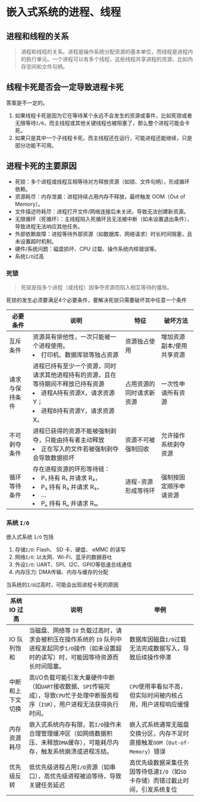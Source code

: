 # 嵌入式系统的进程、线程

## 进程和线程的关系

> 进程和线程的关系。进程是操作系统分配资源的基本单位，而线程是进程内的执行单元。一个进程可以有多个线程，这些线程共享进程的资源，比如内存空间和文件句柄。

## 线程卡死是否会一定导致进程卡死

答案是不一定的。

1. 如果线程卡死是因为它在等待某个永远不会发生的资源或事件，比如死锁或者无限等待`I/O`，而主线程或其他关键线程也被阻塞了，那么整个进程可能会卡死。
2. 如果只是其中一个子线程卡死，而主线程还在运行，可能进程还能继续，只是部分功能不可用。


## 进程卡死的主要原因

- 死锁：多个进程或线程互相等待对方释放资源（如锁、文件句柄），形成循环依赖。
- 资源耗尽：内存泄漏：进程持续占用内存不释放，最终触发 OOM（Out of Memory）。
- 文件描述符耗尽：进程打开文件/网络连接后未关闭，导致无法创建新资源。
- 无限循环（死循环）：主线程陷入死循环且无法被中断（如未设置退出条件），导致进程无法响应其他任务。
- 外部依赖故障：进程等待外部资源（如数据库、网络请求）时长时间阻塞，且未设置超时机制。
- 硬件/系统问题：磁盘损坏、CPU 过载、操作系统内核错误等。
- 系统`I/O`过高

### 死锁

> 死锁是指多个进程（或线程）因争夺资源而陷入相互等待的僵局。

死锁的发生必须要满足4个必要条件，要解决死锁只需要破坏其中任意一个条件

|必要条件|说明|特征|破坏方法|
|-|-|-|-|
|互斥条件|资源具有排他性，一次只能被一个进程使用。<li>打印机、数据库锁等独占资源|资源独占使用|增加资源副本/使用共享资源|
|请求与保持条件|进程已持有至少一个资源，同时请求其他进程持有的资源，且在等待期间不释放已持有资源<li>进程A持有资源X，请求资源Y；<li>进程B持有资源Y，请求资源X。|占用资源的同时请求新资源|一次性申请所有资源|
|不可剥夺条件|进程已获得的资源不能被强制剥夺，只能由持有者主动释放<li>正在写入的文件若被强制剥夺会导致数据损坏|资源不可被强制回收|允许操作系统剥夺资源|
|循环等待条件|存在进程资源的环形等待链：<li>P₁ 持有 R₁ 并请求 R₂，<li>P₂ 持有 R₂ 并请求 R₃，<li>…<li>Pₙ 持有 Rₙ 并请求 R₁。|进程-资源形成等待环|	强制按固定顺序申请资源|



### 系统 `I/O`

嵌入式系统 `I/O` 包括 
1. 存储`I/O`: Flash、 SD 卡、硬盘、 eMMC 的读写
2. 网络`I/O`: 以太网、Wi-Fi、蓝牙的数据吞吐
3. 外设`I/O`: UART、SPI、I2C、GPIO等低速总线通信
4. 内存压力: DMA传输、内存与缓存的分配

当系统的`I/O`过高时，可能会出现进程卡死的原因


|系统 IO 过高|说明|举例|
|-|-|-|
|IO 队列饱和|当磁盘、网络等 `IO` 负载过高时，请求会被积压在操作系统的 `IO` 队列中进程发起同步`I/O`操作（如未设置超时的读写）时，可能因等待资源而长时间阻塞。|数据库因磁盘`I/O`过载无法完成数据写入，导致后续操作停滞|
|中断和上下文切换|高I/O负载可能引发大量硬件中断（如`UART`接收数据、`SPI`传输完成），导致`CPU`忙于处理中断服务程序（`ISR`），用户进程无法获得执行时间。|`CPU`使用率看似不高，但实际时间被内核占用，用户进程响应缓慢|
|内存资源耗尽|嵌入式系统内存有限，若`I/O`操作未合理管理缓冲区（如网络数据积压、未释放`DMA`缓存），可能耗尽内存，触发系统崩溃或进程冻结。|嵌入式系统通常无磁盘交换分区，内存不足时直接触发`OOM`（`Out-of-Memory`）错误|
|优先级反转|低优先级进程占用`I/O`资源（如串口），高优先级进程被迫等待，导致关键任务延迟|高优先级数据采集任务因等待低速`I/O`（如`SD`卡存储）而错过截止时间，引发系统复位|

